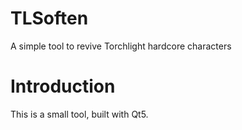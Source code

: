 # TLSoften
A simple tool to revive Torchlight hardcore characters

# Introduction
This is a small tool, built with Qt5.
